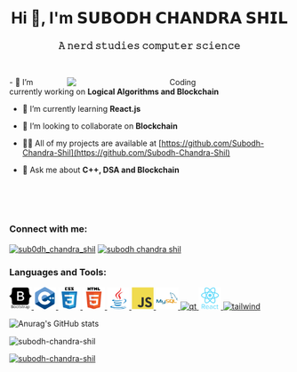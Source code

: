 <h1 align="center">Hi 👋, I'm 𝗦𝗨𝗕𝗢𝗗𝗛 𝗖𝗛𝗔𝗡𝗗𝗥𝗔 𝗦𝗛𝗜𝗟</h1>
<h3 align="center">𝙰 𝚗𝚎𝚛𝚍 𝚜𝚝𝚞𝚍𝚒𝚎𝚜 𝚌𝚘𝚖𝚙𝚞𝚝𝚎𝚛 𝚜𝚌𝚒𝚎𝚗𝚌𝚎</h3>
<br>
<p align="center">
<img align="right" alt="Coding" width="400" src="https://media1.giphy.com/media/citBl9yPwnUOs/giphy.gif?cid=ecf05e475v7bpwlg450syelwan7jcz8i3vcmni5iitjk4mg7&rid=giphy.gif&ct=g">
</p>
<p>
- 🔭 I’m currently working on <b>Logical Algorithms and Blockchain</b>

- 🌱 I’m currently learning **React.js**

- 👯 I’m looking to collaborate on **Blockchain**

- 👨‍💻 All of my projects are available at [https://github.com/Subodh-Chandra-Shil](https://github.com/Subodh-Chandra-Shil)

- 💬 Ask me about **C++, DSA and Blockchain**

</p>

<br> <br> <br>

<div>

<h3 align="left">Connect with me:</h3>
<p align="left">
<a href="https://codeforces.com/profile/sub0dh_chandra_shil" target="_blank"><img align="center" src="https://raw.githubusercontent.com/rahuldkjain/github-profile-readme-generator/master/src/images/icons/Social/codeforces.svg" alt="sub0dh_chandra_shil" height="30" width="40" /></a>
<a href="https://www.leetcode.com/Subodh_Chandra_Shil" target="_blank"><img align="center" src="https://raw.githubusercontent.com/rahuldkjain/github-profile-readme-generator/master/src/images/icons/Social/leet-code.svg" alt="subodh chandra shil" height="30" width="40" /></a>
</p>

<h3 align="left">Languages and Tools:</h3>
<p align="left"> <a href="https://getbootstrap.com" target="_blank" rel="noreferrer"> <img src="https://raw.githubusercontent.com/devicons/devicon/master/icons/bootstrap/bootstrap-plain-wordmark.svg" alt="bootstrap" width="40" height="40"/> </a> <a href="https://www.w3schools.com/cpp/" target="_blank" rel="noreferrer"> <img src="https://raw.githubusercontent.com/devicons/devicon/master/icons/cplusplus/cplusplus-original.svg" alt="cplusplus" width="40" height="40"/> </a> <a href="https://www.w3schools.com/css/" target="_blank" rel="noreferrer"> <img src="https://raw.githubusercontent.com/devicons/devicon/master/icons/css3/css3-original-wordmark.svg" alt="css3" width="40" height="40"/> </a> <a href="https://www.w3.org/html/" target="_blank" rel="noreferrer"> <img src="https://raw.githubusercontent.com/devicons/devicon/master/icons/html5/html5-original-wordmark.svg" alt="html5" width="40" height="40"/> </a> <a href="https://www.java.com" target="_blank" rel="noreferrer"> <img src="https://raw.githubusercontent.com/devicons/devicon/master/icons/java/java-original.svg" alt="java" width="40" height="40"/> </a> <a href="https://developer.mozilla.org/en-US/docs/Web/JavaScript" target="_blank" rel="noreferrer"> <img src="https://raw.githubusercontent.com/devicons/devicon/master/icons/javascript/javascript-original.svg" alt="javascript" width="40" height="40"/> </a> <a href="https://www.mysql.com/" target="_blank" rel="noreferrer"> <img src="https://raw.githubusercontent.com/devicons/devicon/master/icons/mysql/mysql-original-wordmark.svg" alt="mysql" width="40" height="40"/> </a> <a href="https://www.qt.io/" target="_blank" rel="noreferrer"> <img src="https://upload.wikimedia.org/wikipedia/commons/0/0b/Qt_logo_2016.svg" alt="qt" width="40" height="40"/> </a> <a href="https://reactjs.org/" target="_blank" rel="noreferrer"> <img src="https://raw.githubusercontent.com/devicons/devicon/master/icons/react/react-original-wordmark.svg" alt="react" width="40" height="40"/> </a> <a href="https://tailwindcss.com/" target="_blank" rel="noreferrer"> <img src="https://www.vectorlogo.zone/logos/tailwindcss/tailwindcss-icon.svg" alt="tailwind" width="40" height="40"/> </a> </p>

![Anurag's GitHub stats](https://github-readme-stats.vercel.app/api?username=Subodh-Chandra-Shil&theme=outrun&show_icons=true&bg_color=00000000)

<p><img align="center" src="https://github-readme-streak-stats.herokuapp.com/?user=subodh-chandra-shil&" alt="subodh-chandra-shil" /></p>

<p align="left"> <a href="https://github.com/ryo-ma/github-profile-trophy"><img src="https://github-profile-trophy.vercel.app/?username=subodh-chandra-shil" alt="subodh-chandra-shil" /></a> </p>
</div>
